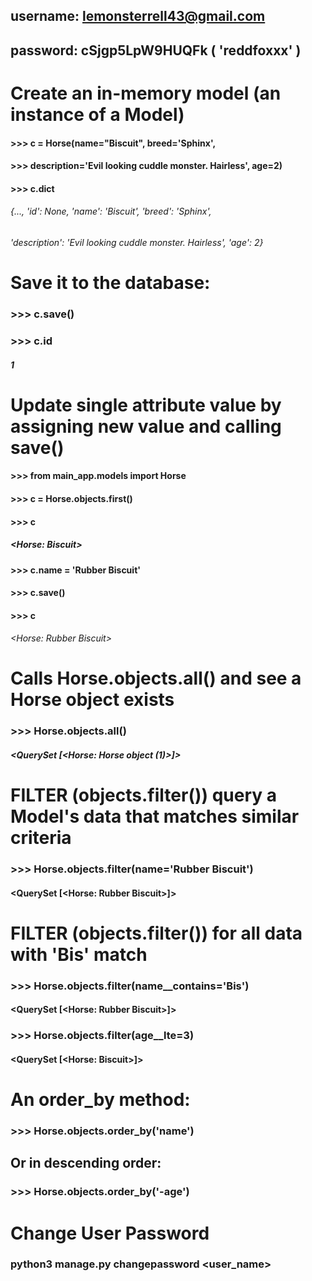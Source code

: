 ## username: lemonsterrell43@gmail.com
## password: cSjgp5LpW9HUQFk ( 'reddfoxxx' )

# Create an in-memory model (an instance of a Model) 

#### >>> c = Horse(name="Biscuit", breed='Sphinx',
#### >>> description='Evil looking cuddle monster. Hairless', age=2)
#### >>> c.__dict__
###### {..., 'id': None, 'name': 'Biscuit', 'breed': 'Sphinx',
###### 'description': 'Evil looking cuddle monster. Hairless', 'age': 2}

# Save it to the database:
### >>> c.save()
### >>> c.id
##### 1

# Update single attribute value by assigning new value and calling save()

#### >>> from main_app.models import Horse
#### >>> c = Horse.objects.first()
#### >>> c   
##### <Horse: Biscuit>

#### >>> c.name = 'Rubber Biscuit'
#### >>> c.save()
#### >>> c   
###### <Horse: Rubber Biscuit>

# Calls Horse.objects.all() and see a Horse object exists

### >>> Horse.objects.all()
##### <QuerySet [<Horse: Horse object (1)>]>

# FILTER (objects.filter()) query a Model's data that matches similar criteria 

### >>> Horse.objects.filter(name='Rubber Biscuit')
#### <QuerySet [<Horse: Rubber Biscuit>]>

# FILTER (objects.filter()) for all data with 'Bis' match

### >>> Horse.objects.filter(name__contains='Bis')
#### <QuerySet [<Horse: Rubber Biscuit>]>

### >>> Horse.objects.filter(age__lte=3)
#### <QuerySet [<Horse: Biscuit>]>

# An order_by method:

### >>> Horse.objects.order_by('name')

## Or in descending order:

### >>> Horse.objects.order_by('-age')

# Change User Password

### python3 manage.py changepassword <user_name>